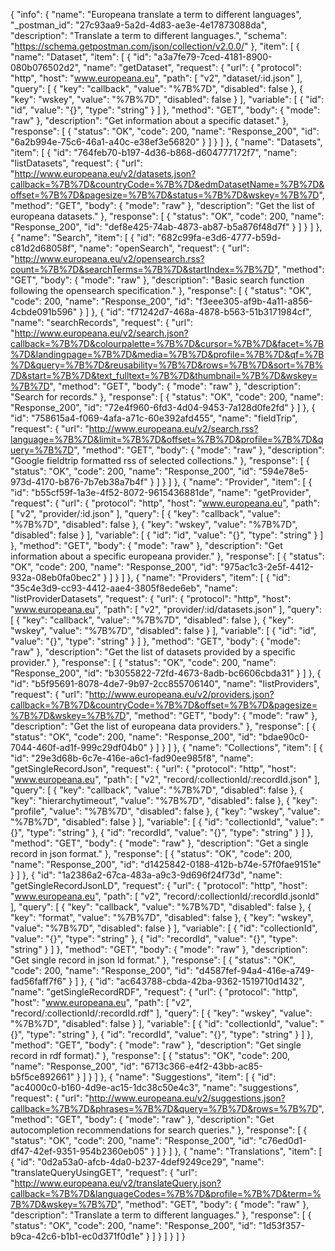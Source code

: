 {
  "info": {
    "name": "Europeana translate a term to different languages",
    "_postman_id": "27c93aa9-5a2d-4d83-ae3e-4e17873088da",
    "description": "Translate a term to different languages.",
    "schema": "https://schema.getpostman.com/json/collection/v2.0.0/"
  },
  "item": [
    {
      "name": "Dataset",
      "item": [
        {
          "id": "a3a7fe79-7ced-4181-8900-080b076502d2",
          "name": "getDataset",
          "request": {
            "url": {
              "protocol": "http",
              "host": "www.europeana.eu",
              "path": [
                "v2",
                "dataset/:id.json"
              ],
              "query": [
                {
                  "key": "callback",
                  "value": "%7B%7D",
                  "disabled": false
                },
                {
                  "key": "wskey",
                  "value": "%7B%7D",
                  "disabled": false
                }
              ],
              "variable": [
                {
                  "id": "id",
                  "value": "{}",
                  "type": "string"
                }
              ]
            },
            "method": "GET",
            "body": {
              "mode": "raw"
            },
            "description": "Get information about a specific dataset."
          },
          "response": [
            {
              "status": "OK",
              "code": 200,
              "name": "Response_200",
              "id": "6a2b994e-75c6-46a1-a40c-e38ef3e56820"
            }
          ]
        }
      ]
    },
    {
      "name": "Datasets",
      "item": [
        {
          "id": "764feb70-b197-4d36-b868-d604777172f7",
          "name": "listDatasets",
          "request": {
            "url": "http://www.europeana.eu/v2/datasets.json?callback=%7B%7D&countryCode=%7B%7D&edmDatasetName=%7B%7D&offset=%7B%7D&pagesize=%7B%7D&status=%7B%7D&wskey=%7B%7D",
            "method": "GET",
            "body": {
              "mode": "raw"
            },
            "description": "Get the list of europeana datasets."
          },
          "response": [
            {
              "status": "OK",
              "code": 200,
              "name": "Response_200",
              "id": "def8e425-74ab-4873-ab87-b5a876f48d7f"
            }
          ]
        }
      ]
    },
    {
      "name": "Search",
      "item": [
        {
          "id": "682c99fa-e3d6-4777-b59d-c81d2d68058f",
          "name": "openSearch",
          "request": {
            "url": "http://www.europeana.eu/v2/opensearch.rss?count=%7B%7D&searchTerms=%7B%7D&startIndex=%7B%7D",
            "method": "GET",
            "body": {
              "mode": "raw"
            },
            "description": "Basic search function following the opensearch specification."
          },
          "response": [
            {
              "status": "OK",
              "code": 200,
              "name": "Response_200",
              "id": "f3eee305-af9b-4a11-a856-4cbde091b596"
            }
          ]
        },
        {
          "id": "f71242d7-468a-4878-b563-51b3171984cf",
          "name": "searchRecords",
          "request": {
            "url": "http://www.europeana.eu/v2/search.json?callback=%7B%7D&colourpalette=%7B%7D&cursor=%7B%7D&facet=%7B%7D&landingpage=%7B%7D&media=%7B%7D&profile=%7B%7D&qf=%7B%7D&query=%7B%7D&reusability=%7B%7D&rows=%7B%7D&sort=%7B%7D&start=%7B%7D&text_fulltext=%7B%7D&thumbnail=%7B%7D&wskey=%7B%7D",
            "method": "GET",
            "body": {
              "mode": "raw"
            },
            "description": "Search for records."
          },
          "response": [
            {
              "status": "OK",
              "code": 200,
              "name": "Response_200",
              "id": "72e4f960-6fd3-4d04-9453-7a128d0fe2fd"
            }
          ]
        },
        {
          "id": "758615a4-f069-4afa-a71c-60e392afd455",
          "name": "fieldTrip",
          "request": {
            "url": "http://www.europeana.eu/v2/search.rss?language=%7B%7D&limit=%7B%7D&offset=%7B%7D&profile=%7B%7D&query=%7B%7D",
            "method": "GET",
            "body": {
              "mode": "raw"
            },
            "description": "Google fieldtrip formatted rss of selected collections."
          },
          "response": [
            {
              "status": "OK",
              "code": 200,
              "name": "Response_200",
              "id": "594e78e5-973d-4170-b876-7b7eb38a7b4f"
            }
          ]
        }
      ]
    },
    {
      "name": "Provider",
      "item": [
        {
          "id": "b55cf59f-1a3e-4f52-8072-9615436881de",
          "name": "getProvider",
          "request": {
            "url": {
              "protocol": "http",
              "host": "www.europeana.eu",
              "path": [
                "v2",
                "provider/:id.json"
              ],
              "query": [
                {
                  "key": "callback",
                  "value": "%7B%7D",
                  "disabled": false
                },
                {
                  "key": "wskey",
                  "value": "%7B%7D",
                  "disabled": false
                }
              ],
              "variable": [
                {
                  "id": "id",
                  "value": "{}",
                  "type": "string"
                }
              ]
            },
            "method": "GET",
            "body": {
              "mode": "raw"
            },
            "description": "Get information about a specific europeana provider."
          },
          "response": [
            {
              "status": "OK",
              "code": 200,
              "name": "Response_200",
              "id": "975ac1c3-2e5f-4412-932a-08eb0fa0bec2"
            }
          ]
        }
      ]
    },
    {
      "name": "Providers",
      "item": [
        {
          "id": "35c4e3d9-cc93-4412-aae4-3805f8ede6eb",
          "name": "listProviderDatasets",
          "request": {
            "url": {
              "protocol": "http",
              "host": "www.europeana.eu",
              "path": [
                "v2",
                "provider/:id/datasets.json"
              ],
              "query": [
                {
                  "key": "callback",
                  "value": "%7B%7D",
                  "disabled": false
                },
                {
                  "key": "wskey",
                  "value": "%7B%7D",
                  "disabled": false
                }
              ],
              "variable": [
                {
                  "id": "id",
                  "value": "{}",
                  "type": "string"
                }
              ]
            },
            "method": "GET",
            "body": {
              "mode": "raw"
            },
            "description": "Get the list of datasets provided by a specific provider."
          },
          "response": [
            {
              "status": "OK",
              "code": 200,
              "name": "Response_200",
              "id": "b3055822-72fd-4673-8adb-bc6606cbda31"
            }
          ]
        },
        {
          "id": "b5f95691-8078-4de7-9b97-2cc855706140",
          "name": "listProviders",
          "request": {
            "url": "http://www.europeana.eu/v2/providers.json?callback=%7B%7D&countryCode=%7B%7D&offset=%7B%7D&pagesize=%7B%7D&wskey=%7B%7D",
            "method": "GET",
            "body": {
              "mode": "raw"
            },
            "description": "Get the list of europeana data providers."
          },
          "response": [
            {
              "status": "OK",
              "code": 200,
              "name": "Response_200",
              "id": "bdae90c0-7044-460f-ad1f-999c29df04b0"
            }
          ]
        }
      ]
    },
    {
      "name": "Collections",
      "item": [
        {
          "id": "29e3d68b-6c7e-416e-a6c1-fad90ee985f8",
          "name": "getSingleRecordJson",
          "request": {
            "url": {
              "protocol": "http",
              "host": "www.europeana.eu",
              "path": [
                "v2",
                "record/:collectionId/:recordId.json"
              ],
              "query": [
                {
                  "key": "callback",
                  "value": "%7B%7D",
                  "disabled": false
                },
                {
                  "key": "hierarchytimeout",
                  "value": "%7B%7D",
                  "disabled": false
                },
                {
                  "key": "profile",
                  "value": "%7B%7D",
                  "disabled": false
                },
                {
                  "key": "wskey",
                  "value": "%7B%7D",
                  "disabled": false
                }
              ],
              "variable": [
                {
                  "id": "collectionId",
                  "value": "{}",
                  "type": "string"
                },
                {
                  "id": "recordId",
                  "value": "{}",
                  "type": "string"
                }
              ]
            },
            "method": "GET",
            "body": {
              "mode": "raw"
            },
            "description": "Get a single record in json format."
          },
          "response": [
            {
              "status": "OK",
              "code": 200,
              "name": "Response_200",
              "id": "d1425842-0188-412b-b74e-57f0fae9151e"
            }
          ]
        },
        {
          "id": "1a2386a2-67ca-483a-a9c3-9d696f24f73d",
          "name": "getSingleRecordJsonLD",
          "request": {
            "url": {
              "protocol": "http",
              "host": "www.europeana.eu",
              "path": [
                "v2",
                "record/:collectionId/:recordId.jsonld"
              ],
              "query": [
                {
                  "key": "callback",
                  "value": "%7B%7D",
                  "disabled": false
                },
                {
                  "key": "format",
                  "value": "%7B%7D",
                  "disabled": false
                },
                {
                  "key": "wskey",
                  "value": "%7B%7D",
                  "disabled": false
                }
              ],
              "variable": [
                {
                  "id": "collectionId",
                  "value": "{}",
                  "type": "string"
                },
                {
                  "id": "recordId",
                  "value": "{}",
                  "type": "string"
                }
              ]
            },
            "method": "GET",
            "body": {
              "mode": "raw"
            },
            "description": "Get single record in json ld format."
          },
          "response": [
            {
              "status": "OK",
              "code": 200,
              "name": "Response_200",
              "id": "d4587fef-94a4-416e-a749-fad56faff7f6"
            }
          ]
        },
        {
          "id": "ac643788-cbda-42ba-9362-1519710d1432",
          "name": "getSingleRecordRDF",
          "request": {
            "url": {
              "protocol": "http",
              "host": "www.europeana.eu",
              "path": [
                "v2",
                "record/:collectionId/:recordId.rdf"
              ],
              "query": [
                {
                  "key": "wskey",
                  "value": "%7B%7D",
                  "disabled": false
                }
              ],
              "variable": [
                {
                  "id": "collectionId",
                  "value": "{}",
                  "type": "string"
                },
                {
                  "id": "recordId",
                  "value": "{}",
                  "type": "string"
                }
              ]
            },
            "method": "GET",
            "body": {
              "mode": "raw"
            },
            "description": "Get single record in rdf format)."
          },
          "response": [
            {
              "status": "OK",
              "code": 200,
              "name": "Response_200",
              "id": "6713c366-e4f2-43bb-ac85-b5f5ce892661"
            }
          ]
        }
      ]
    },
    {
      "name": "Suggestions",
      "item": [
        {
          "id": "ac4000c0-b160-4d9e-ac15-1dc38c50e4c3",
          "name": "suggestions",
          "request": {
            "url": "http://www.europeana.eu/v2/suggestions.json?callback=%7B%7D&phrases=%7B%7D&query=%7B%7D&rows=%7B%7D",
            "method": "GET",
            "body": {
              "mode": "raw"
            },
            "description": "Get autocompletion recommendations for search queries."
          },
          "response": [
            {
              "status": "OK",
              "code": 200,
              "name": "Response_200",
              "id": "c76ed0d1-df47-42ef-9351-954b2360eb05"
            }
          ]
        }
      ]
    },
    {
      "name": "Translations",
      "item": [
        {
          "id": "0d2a53a0-afcb-4da0-b237-4def9249ce29",
          "name": "translateQueryUsingGET",
          "request": {
            "url": "http://www.europeana.eu/v2/translateQuery.json?callback=%7B%7D&languageCodes=%7B%7D&profile=%7B%7D&term=%7B%7D&wskey=%7B%7D",
            "method": "GET",
            "body": {
              "mode": "raw"
            },
            "description": "Translate a term to different languages."
          },
          "response": [
            {
              "status": "OK",
              "code": 200,
              "name": "Response_200",
              "id": "1d53f357-b9ca-42c6-b1b1-ec0d371f0d1e"
            }
          ]
        }
      ]
    }
  ]
}